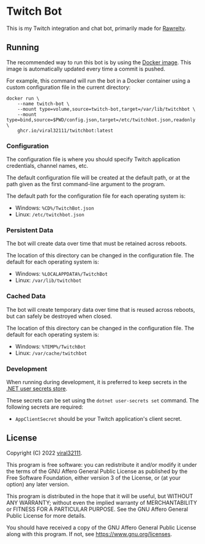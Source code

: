 # Twitch Bot

This is my Twitch integration and chat bot, primarily made for [Rawreltv](https://www.twitch.tv/rawreltv).

## Running

The recommended way to run this bot is by using the [Docker image](https://github.com/users/viral32111/packages/container/package/twitchbot). This image is automatically updated every time a commit is pushed.

For example, this command will run the bot in a Docker container using a custom configuration file in the current directory:

```
docker run \
	--name twitch-bot \
	--mount type=volume,source=twitch-bot,target=/var/lib/twitchbot \
	--mount type=bind,source=$PWD/config.json,target=/etc/twitchbot.json,readonly \
	ghcr.io/viral32111/twitchbot:latest
```

### Configuration

The configuration file is where you should specify Twitch application credentials, channel names, etc.

The default configuration file will be created at the default path, or at the path given as the first command-line argument to the program.

The default path for the configuration file for each operating system is:
 * Windows: `%CD%/TwitchBot.json`
 * Linux: `/etc/twitchbot.json`

### Persistent Data

The bot will create data over time that must be retained across reboots.

The location of this directory can be changed in the configuration file. The default for each operating system is:
 * Windows: `%LOCALAPPDATA%/TwitchBot`
 * Linux: `/var/lib/twitchbot`
 
### Cached Data

The bot will create temporary data over time that is reused across reboots, but can safely be destroyed when closed.

The location of this directory can be changed in the configuration file. The default for each operating system is:
 * Windows: `%TEMP%/TwitchBot`
 * Linux: `/var/cache/twitchbot`

### Development

When running during development, it is preferred to keep secrets in the [.NET user secrets store](https://docs.microsoft.com/en-us/aspnet/core/security/app-secrets).

These secrets can be set using the `dotnet user-secrets set` command. The following secrets are required:
 * `AppClientSecret` should be your Twitch application's client secret.

## License

Copyright (C) 2022 [viral32111](https://viral32111.com).

This program is free software: you can redistribute it and/or modify
it under the terms of the GNU Affero General Public License as
published by the Free Software Foundation, either version 3 of the
License, or (at your option) any later version.

This program is distributed in the hope that it will be useful,
but WITHOUT ANY WARRANTY; without even the implied warranty of
MERCHANTABILITY or FITNESS FOR A PARTICULAR PURPOSE. See the
GNU Affero General Public License for more details.

You should have received a copy of the GNU Affero General Public License
along with this program. If not, see https://www.gnu.org/licenses.
